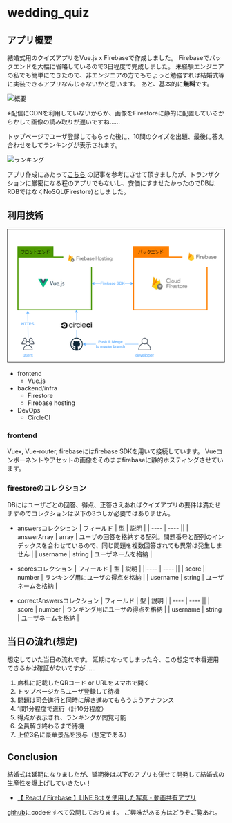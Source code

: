 # wedding_quiz

## アプリ概要
結婚式用のクイズアプリをVue.js x Firebaseで作成しました。
Firebaseでバックエンドを大幅に省略しているので3日程度で完成しました。
未経験エンジニアの私でも簡単にできたので、非エンジニアの方でもちょっと勉強すれば結婚式等に実装できるアプリなんじゃないかと思います。
あと、基本的に**無料**です。

![概要](https://github.com/KamiHitoe/img/blob/master/wedding_quiz/01_main.gif)

※配信にCDNを利用していないからか、画像をFirestoreに静的に配置しているからかして画像の読み取りが遅いですね……

トップページでユーザ登録してもらった後に、10問のクイズを出題、最後に答え合わせをしてランキングが表示されます。

![ランキング](https://github.com/KamiHitoe/img/blob/master/wedding_quiz/03_ranking.png)

アプリ作成にあたって[こちら](https://qiita.com/danishi/items/6f0f2b3052bb1a841d11#comment-ffa9817a67e358782145)
の記事を参考にさせて頂きましたが、トランザクションに厳密になる程のアプリでもないし、安価にすませたかったのでDBはRDBではなくNoSQL(Firestore)としました。


## 利用技術

![インフラ構成図](https://github.com/KamiHitoe/wedding_quiz/blob/master/infra.png)

- frontend
    - Vue.js
- backend/infra
    - Firestore
    - Firebase hosting
- DevOps
    - CircleCI

### frontend
Vuex, Vue-router, firebaseにはfirebase SDKを用いて接続しています。
Vueコンポーネントやアセットの画像をそのままfirebaseに静的ホスティングさせています。

### firestoreのコレクション
DBにはユーザごとの回答、得点、正答さえあればクイズアプリの要件は満たせますのでコレクションは以下の3つしか必要ではありません。


- answersコレクション
|  フィールド  |  型  |  説明  |
| ---- | ---- ||
|  answerArray  |  array  | ユーザの回答を格納する配列。問題番号と配列のインデックスを合わせているので、同じ問題を複数回答されても異常は発生しません |
|  username  |  string  | ユーザネームを格納 |

- scoresコレクション
|  フィールド  |  型  |  説明  |
| ---- | ---- ||
|  score  |  number  | ランキング用にユーザの得点を格納 |
|  username  |  string  | ユーザネームを格納 |

- correctAnswersコレクション
|  フィールド  |  型  |  説明  |
| ---- | ---- ||
|  score  |  number  | ランキング用にユーザの得点を格納 |
|  username  |  string  | ユーザネームを格納 |


## 当日の流れ(想定)
想定していた当日の流れです。
延期になってしまった今、この想定で本番運用できるかは確証がないですが……

1. 席札に記載したQRコード or URLをスマホで開く
2. トップページからユーザ登録して待機
3. 問題は司会進行と同時に解き進めてもらうようアナウンス
4. 1問1分程度で進行（計10分程度）
5. 得点が表示され、ランキングが閲覧可能
6. 全員解き終わるまで待機
7. 上位3名に豪華景品を授与（想定である）


## Conclusion

結婚式は延期になりましたが、延期後は以下のアプリも併せて開発して結婚式の生産性を爆上げしていきたい！
- [【 React / Firebase 】LINE Bot を使用した写真・動画共有アプリ](https://qiita.com/sho373/items/d07f543f8c3fc825f414#comment-fafab8d582a319a08a56)

[github](https://github.com/KamiHitoe/wedding_quiz)にcodeをすべて公開しております。
ご興味がある方はどうぞご覧あれ。

